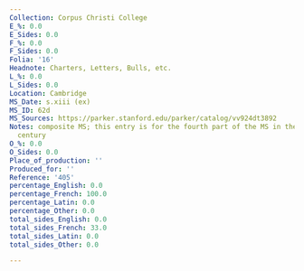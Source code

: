 ```yaml
---
Collection: Corpus Christi College
E_%: 0.0
E_Sides: 0.0
F_%: 0.0
F_Sides: 0.0
Folia: '16'
Headnote: Charters, Letters, Bulls, etc.
L_%: 0.0
L_Sides: 0.0
Location: Cambridge
MS_Date: s.xiii (ex)
MS_ID: 62d
MS_Sources: https://parker.stanford.edu/parker/catalog/vv924dt3892
Notes: composite MS; this entry is for the fourth part of the MS in the thirteenth
  century
O_%: 0.0
O_Sides: 0.0
Place_of_production: ''
Produced_for: ''
Reference: '405'
percentage_English: 0.0
percentage_French: 100.0
percentage_Latin: 0.0
percentage_Other: 0.0
total_sides_English: 0.0
total_sides_French: 33.0
total_sides_Latin: 0.0
total_sides_Other: 0.0

---
```

